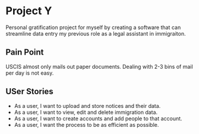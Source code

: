 # Project Y

Personal gratification project for myself by creating a software that can streamline data entry my previous role as a legal assistant in immigraiton. 

## Pain Point

USCIS almost only mails out paper documents. Dealing with 2-3 bins of mail per day is not easy.

## USer Stories

* As a user, I want to upload and store notices and their data.
* As a user, I want to view, edit and delete immigration data.
* As a user, I want to create accounts and add people to that account.
* As a user, I want the process to be as efficient as possible.





